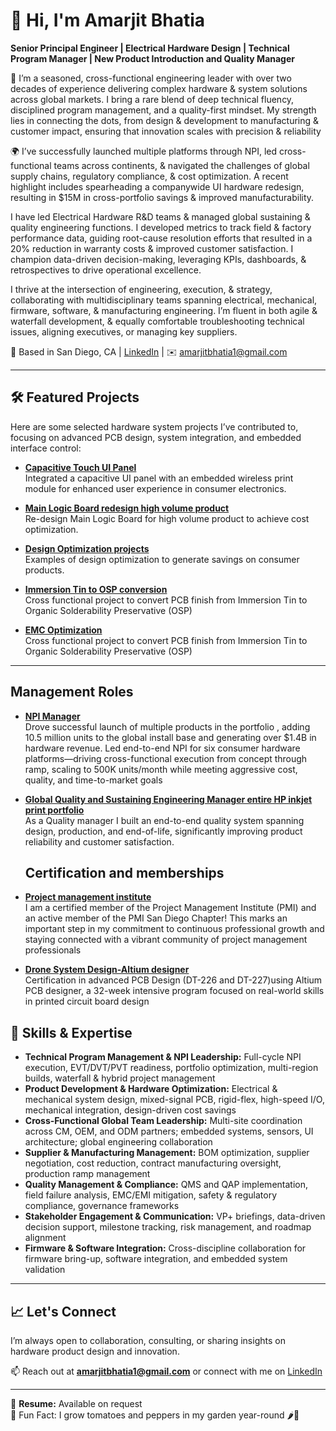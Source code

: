 # 👋 Hi, I'm Amarjit Bhatia

**Senior Principal Engineer | Electrical Hardware Design | Technical Program Manager | New Product Introduction and Quality Manager**

🔧 I’m a seasoned, cross-functional engineering leader with over two decades of experience delivering complex hardware & system solutions across global markets. I bring a rare blend of deep technical fluency, disciplined program management, and a quality-first mindset. My strength lies in connecting the dots, from design & development to manufacturing & customer impact, ensuring that innovation scales with precision & reliability

🌍 I’ve successfully launched multiple platforms through NPI, led cross-functional teams across continents, & navigated the challenges of global supply chains, regulatory compliance, & cost optimization. A recent highlight includes spearheading a companywide UI hardware redesign, resulting in $15M in cross-portfolio savings & improved manufacturability.

I have led Electrical Hardware R&D teams & managed global sustaining & quality engineering functions. 
I developed metrics to track field & factory performance data, guiding root-cause resolution efforts that resulted in a 20% reduction in warranty costs & improved customer satisfaction. I champion data-driven decision-making, leveraging KPIs, dashboards, & retrospectives to drive operational excellence.

I thrive at the intersection of engineering, execution, & strategy, collaborating with multidisciplinary teams spanning electrical, mechanical, firmware, software, & manufacturing engineering. I’m fluent in both agile & waterfall development, & equally comfortable troubleshooting technical issues, aligning executives, or managing key suppliers. 

📍 Based in San Diego, CA | [LinkedIn](https://www.linkedin.com/in/amarjit-bhatia-3627207/) | ✉️ amarjitbhatia1@gmail.com

---

## 🛠️ Featured Projects

Here are some selected hardware system projects I’ve contributed to, focusing on advanced PCB design, system integration, and embedded interface control:

- [**Capacitive Touch UI Panel**](https://github.com/amarjitbhatia/touchpanel-ui)  
  Integrated a capacitive UI panel with an embedded wireless print module for enhanced user experience in consumer electronics.
  
- [**Main Logic Board redesign high volume product**](https://github.com/amarjitbhatia/Main_Logic_redesign)  
  Re-design Main Logic Board for high volume product to achieve cost optimization.
  
- [**Design Optimization projects**](https://github.com/amarjitbhatia/Design_optimizations)  
  Examples of design optimization to generate savings on consumer products.
  
- [**Immersion Tin to OSP conversion**](https://github.com/amarjitbhatia/OSP_conversion)  
  Cross functional project to convert PCB finish from Immersion Tin to Organic Solderability Preservative (OSP)
- [**EMC Optimization**](https://github.com/amarjitbhatia/EMC_optimization)  
  Cross functional project to convert PCB finish from Immersion Tin to Organic Solderability Preservative (OSP) 


---
## Management Roles
- [**NPI Manager**](https://github.com/amarjitbhatia/NPI_management)  
  Drove successful launch of multiple products in the portfolio , adding 10.5 million units to the global install base and generating over $1.4B in hardware revenue.
 Led end-to-end NPI for six consumer hardware platforms—driving cross-functional execution from concept through ramp, scaling to 500K units/month while meeting aggressive cost, quality, and time-to-market goals

- [**Global Quality and Sustaining Engineering Manager entire HP inkjet print portfolio**](https://github.com/amarjitbhatia/Quality_System_management)  
  As a Quality manager I built an end-to-end quality system spanning design, production, and end-of-life, significantly improving product reliability and customer satisfaction.
  
  ## Certification and memberships
- [**Project management institute**](https://github.com/amarjitbhatia/PMI)  
  I am a certified member of the Project Management Institute (PMI) and an active member of the PMI San Diego Chapter!
  This marks an important step in my commitment to continuous professional growth and staying connected with a vibrant community of project management professionals
- [**Drone System Design-Altium designer**](https://github.com/amarjitbhatia/AltiumDesigner)  
  Certification in advanced PCB Design (DT-226 and DT-227)using Altium PCB designer, a 32-week intensive program focused on real-world skills in printed circuit board design

  
## 🧰 Skills & Expertise

- **Technical Program Management & NPI Leadership:** Full-cycle NPI execution, EVT/DVT/PVT readiness, portfolio optimization, multi-region builds, waterfall & hybrid project management  
- **Product Development & Hardware Optimization:** Electrical & mechanical system design, mixed-signal PCB, rigid-flex, high-speed I/O, mechanical integration, design-driven cost savings  
- **Cross-Functional Global Team Leadership:** Multi-site coordination across CM, OEM, and ODM partners; embedded systems, sensors, UI architecture; global engineering collaboration  
- **Supplier & Manufacturing Management:** BOM optimization, supplier negotiation, cost reduction, contract manufacturing oversight, production ramp management  
- **Quality Management & Compliance:** QMS and QAP implementation, field failure analysis, EMC/EMI mitigation, safety & regulatory compliance, governance frameworks  
- **Stakeholder Engagement & Communication:** VP+ briefings, data-driven decision support, milestone tracking, risk management, and roadmap alignment  
- **Firmware & Software Integration:** Cross-discipline collaboration for firmware bring-up, software integration, and embedded system validation  

---

## 📈 Let's Connect

I’m always open to collaboration, consulting, or sharing insights on hardware product design and innovation.

📫 Reach out at **amarjitbhatia1@gmail.com** or connect with me on [LinkedIn](https://www.linkedin.com/in/amarjit-bhatia-3627207/)

---

📄 **Resume:** Available on request  
🌱 Fun Fact: I grow tomatoes and peppers in my garden year-round 🌶️🍅  
